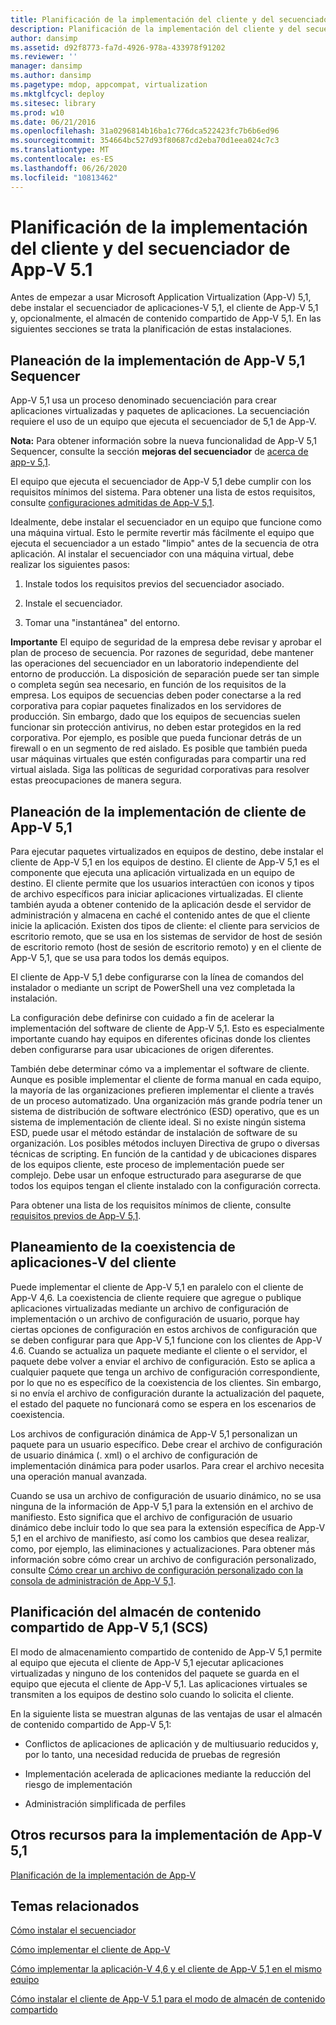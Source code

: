 ```yaml
---
title: Planificación de la implementación del cliente y del secuenciador de App-V 5.1
description: Planificación de la implementación del cliente y del secuenciador de App-V 5.1
author: dansimp
ms.assetid: d92f8773-fa7d-4926-978a-433978f91202
ms.reviewer: ''
manager: dansimp
ms.author: dansimp
ms.pagetype: mdop, appcompat, virtualization
ms.mktglfcycl: deploy
ms.sitesec: library
ms.prod: w10
ms.date: 06/21/2016
ms.openlocfilehash: 31a0296814b16ba1c776dca522423fc7b6b6ed96
ms.sourcegitcommit: 354664bc527d93f80687cd2eba70d1eea024c7c3
ms.translationtype: MT
ms.contentlocale: es-ES
ms.lasthandoff: 06/26/2020
ms.locfileid: "10813462"
---
```

# Planificación de la implementación del cliente y del secuenciador de App-V 5.1


Antes de empezar a usar Microsoft Application Virtualization (App-V) 5,1, debe instalar el secuenciador de aplicaciones-V 5,1, el cliente de App-V 5,1 y, opcionalmente, el almacén de contenido compartido de App-V 5,1. En las siguientes secciones se trata la planificación de estas instalaciones.

## Planeación de la implementación de App-V 5,1 Sequencer


App-V 5,1 usa un proceso denominado secuenciación para crear aplicaciones virtualizadas y paquetes de aplicaciones. La secuenciación requiere el uso de un equipo que ejecuta el secuenciador de 5,1 de App-V.

**Nota:**  Para obtener información sobre la nueva funcionalidad de App-V 5,1 Sequencer, consulte la sección **mejoras del secuenciador** de [acerca de app-v 5,1](about-app-v-51.md).

 

El equipo que ejecuta el secuenciador de App-V 5,1 debe cumplir con los requisitos mínimos del sistema. Para obtener una lista de estos requisitos, consulte [configuraciones admitidas de App-V 5,1](app-v-51-supported-configurations.md).

Idealmente, debe instalar el secuenciador en un equipo que funcione como una máquina virtual. Esto le permite revertir más fácilmente el equipo que ejecuta el secuenciador a un estado "limpio" antes de la secuencia de otra aplicación. Al instalar el secuenciador con una máquina virtual, debe realizar los siguientes pasos:

1.  Instale todos los requisitos previos del secuenciador asociado.

2.  Instale el secuenciador.

3.  Tomar una "instantánea" del entorno.

**Importante**  El equipo de seguridad de la empresa debe revisar y aprobar el plan de proceso de secuencia. Por razones de seguridad, debe mantener las operaciones del secuenciador en un laboratorio independiente del entorno de producción. La disposición de separación puede ser tan simple o completa según sea necesario, en función de los requisitos de la empresa. Los equipos de secuencias deben poder conectarse a la red corporativa para copiar paquetes finalizados en los servidores de producción. Sin embargo, dado que los equipos de secuencias suelen funcionar sin protección antivirus, no deben estar protegidos en la red corporativa. Por ejemplo, es posible que pueda funcionar detrás de un firewall o en un segmento de red aislado. Es posible que también pueda usar máquinas virtuales que estén configuradas para compartir una red virtual aislada. Siga las políticas de seguridad corporativas para resolver estas preocupaciones de manera segura.

 

## Planeación de la implementación de cliente de App-V 5,1


Para ejecutar paquetes virtualizados en equipos de destino, debe instalar el cliente de App-V 5,1 en los equipos de destino. El cliente de App-V 5,1 es el componente que ejecuta una aplicación virtualizada en un equipo de destino. El cliente permite que los usuarios interactúen con iconos y tipos de archivo específicos para iniciar aplicaciones virtualizadas. El cliente también ayuda a obtener contenido de la aplicación desde el servidor de administración y almacena en caché el contenido antes de que el cliente inicie la aplicación. Existen dos tipos de cliente: el cliente para servicios de escritorio remoto, que se usa en los sistemas de servidor de host de sesión de escritorio remoto (host de sesión de escritorio remoto) y en el cliente de App-V 5,1, que se usa para todos los demás equipos.

El cliente de App-V 5,1 debe configurarse con la línea de comandos del instalador o mediante un script de PowerShell una vez completada la instalación.

La configuración debe definirse con cuidado a fin de acelerar la implementación del software de cliente de App-V 5,1. Esto es especialmente importante cuando hay equipos en diferentes oficinas donde los clientes deben configurarse para usar ubicaciones de origen diferentes.

También debe determinar cómo va a implementar el software de cliente. Aunque es posible implementar el cliente de forma manual en cada equipo, la mayoría de las organizaciones prefieren implementar el cliente a través de un proceso automatizado. Una organización más grande podría tener un sistema de distribución de software electrónico (ESD) operativo, que es un sistema de implementación de cliente ideal. Si no existe ningún sistema ESD, puede usar el método estándar de instalación de software de su organización. Los posibles métodos incluyen Directiva de grupo o diversas técnicas de scripting. En función de la cantidad y de ubicaciones dispares de los equipos cliente, este proceso de implementación puede ser complejo. Debe usar un enfoque estructurado para asegurarse de que todos los equipos tengan el cliente instalado con la configuración correcta.

Para obtener una lista de los requisitos mínimos de cliente, consulte [requisitos previos de App-V 5,1](app-v-51-prerequisites.md).

## <a href="" id="bkmk-client-coexist"></a>Planeamiento de la coexistencia de aplicaciones-V del cliente


Puede implementar el cliente de App-V 5,1 en paralelo con el cliente de App-V 4,6. La coexistencia de cliente requiere que agregue o publique aplicaciones virtualizadas mediante un archivo de configuración de implementación o un archivo de configuración de usuario, porque hay ciertas opciones de configuración en estos archivos de configuración que se deben configurar para que App-V 5,1 funcione con los clientes de App-V 4.6. Cuando se actualiza un paquete mediante el cliente o el servidor, el paquete debe volver a enviar el archivo de configuración. Esto se aplica a cualquier paquete que tenga un archivo de configuración correspondiente, por lo que no es específico de la coexistencia de los clientes. Sin embargo, si no envía el archivo de configuración durante la actualización del paquete, el estado del paquete no funcionará como se espera en los escenarios de coexistencia.

Los archivos de configuración dinámica de App-V 5,1 personalizan un paquete para un usuario específico. Debe crear el archivo de configuración de usuario dinámica (. xml) o el archivo de configuración de implementación dinámica para poder usarlos. Para crear el archivo necesita una operación manual avanzada.

Cuando se usa un archivo de configuración de usuario dinámico, no se usa ninguna de la información de App-V 5,1 para la extensión en el archivo de manifiesto. Esto significa que el archivo de configuración de usuario dinámico debe incluir todo lo que sea para la extensión específica de App-V 5,1 en el archivo de manifiesto, así como los cambios que desea realizar, como, por ejemplo, las eliminaciones y actualizaciones. Para obtener más información sobre cómo crear un archivo de configuración personalizado, consulte [Cómo crear un archivo de configuración personalizado con la consola de administración de App-V 5,1](how-to-create-a-custom-configuration-file-by-using-the-app-v-51-management-console.md).

## <a href="" id="bkmk-plan-for-scs"></a>Planificación del almacén de contenido compartido de App-V 5,1 (SCS)


El modo de almacenamiento compartido de contenido de App-V 5,1 permite al equipo que ejecuta el cliente de App-V 5,1 ejecutar aplicaciones virtualizadas y ninguno de los contenidos del paquete se guarda en el equipo que ejecuta el cliente de App-V 5,1. Las aplicaciones virtuales se transmiten a los equipos de destino solo cuando lo solicita el cliente.

En la siguiente lista se muestran algunas de las ventajas de usar el almacén de contenido compartido de App-V 5,1:

-   Conflictos de aplicaciones de aplicación y de multiusuario reducidos y, por lo tanto, una necesidad reducida de pruebas de regresión

-   Implementación acelerada de aplicaciones mediante la reducción del riesgo de implementación

-   Administración simplificada de perfiles






## <a href="" id="other-resources-for-the-app-v-5-1-deployment-"></a>Otros recursos para la implementación de App-V 5,1


[Planificación de la implementación de App-V](planning-to-deploy-app-v51.md)

## Temas relacionados


[Cómo instalar el secuenciador](how-to-install-the-sequencer-51beta-gb18030.md)

[Cómo implementar el cliente de App-V](how-to-deploy-the-app-v-client-51gb18030.md)

[Cómo implementar la aplicación-V 4,6 y el cliente de App-V 5,1 en el mismo equipo](how-to-deploy-the-app-v-46-and-the-app-v--51-client-on-the-same-computer.md)

[Cómo instalar el cliente de App-V 5.1 para el modo de almacén de contenido compartido](how-to-install-the-app-v-51-client-for-shared-content-store-mode.md)

 

 





